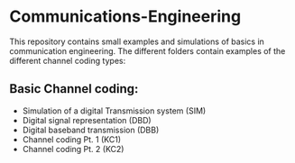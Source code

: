 # Communications-Engineering

This repository contains small examples and simulations of basics in communication engineering. The different folders contain examples of the different channel coding types:


## Basic Channel coding:
- Simulation of a digital Transmission system (SIM)
- Digital signal representation (DBD)
- Digital baseband transmission (DBB)
- Channel coding Pt. 1 (KC1)
- Channel coding Pt. 2 (KC2)
